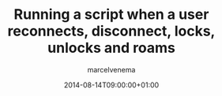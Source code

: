 ---
title: "Running a script when a user reconnects, disconnect, locks, unlocks and roams"
date: 2014-08-14T09:00:00+01:00
draft: false
tags: ["Powershell"]
author: "marcelvenema"
---